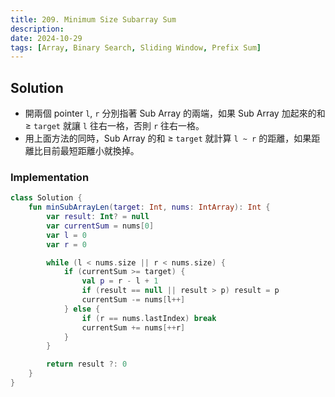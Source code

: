 ```yaml
---
title: 209. Minimum Size Subarray Sum
description:
date: 2024-10-29
tags: [Array, Binary Search, Sliding Window, Prefix Sum]
---
```


## Solution

- 開兩個 pointer `l`, `r`  分別指著 Sub Array 的兩端，如果 Sub Array 加起來的和 ≥ `target` 就讓 `l` 往右一格，否則 `r` 往右一格。
- 用上面方法的同時，Sub Array 的和 ≥ `target` 就計算 `l ~ r` 的距離，如果距離比目前最短距離小就換掉。

### Implementation

```kotlin
class Solution {
    fun minSubArrayLen(target: Int, nums: IntArray): Int {
        var result: Int? = null
        var currentSum = nums[0]
        var l = 0
        var r = 0

        while (l < nums.size || r < nums.size) {
            if (currentSum >= target) {
                val p = r - l + 1
                if (result == null || result > p) result = p
                currentSum -= nums[l++]
            } else {
                if (r == nums.lastIndex) break
                currentSum += nums[++r]
            }
        }

        return result ?: 0
    }
}
```
